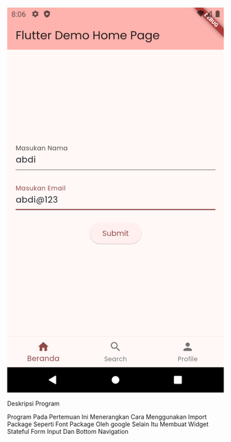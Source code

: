 ![alt text](Screenshot_1730163977.png)

Deskripsi Program

Program Pada Pertemuan Ini Menerangkan Cara Menggunakan Import Package Seperti Font Package Oleh google 
Selain Itu Membuat Widget Stateful Form Input Dan Bottom Navigation 